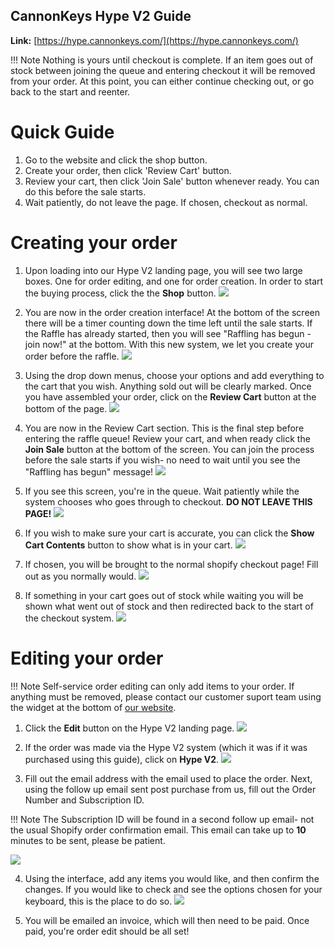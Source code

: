 ## CannonKeys Hype V2 Guide

**Link:** [https://hype.cannonkeys.com/](https://hype.cannonkeys.com/)

!!! Note 
    Nothing is yours until checkout is complete. If an item goes out of stock between joining the queue and entering checkout it will be removed from your order. At this point, you can either continue checking out, or go back to the start and reenter.

# Quick Guide
1. Go to the website and click the shop button.
2. Create your order, then click 'Review Cart' button.
3. Review your cart, then click 'Join Sale' button whenever ready. You can do this before the sale starts.
4. Wait patiently, do not leave the page. If chosen, checkout as normal.

# Creating your order

 1. Upon loading into our Hype V2 landing page, you will see two large boxes. One for order editing, and one for order creation. In order to start the buying process, click the the **Shop** button.
![](images/hypev2/hype-01.png)

 2. You are now in the order creation interface! At the bottom of the screen there will be a timer counting down the time left until the sale starts. If the Raffle has already started, then you will see "Raffling has begun - join now!" at the bottom. With this new system, we let you create your order before the raffle.
![](images/hypev2/hype-02.png)

3. Using the drop down menus, choose your options and add everything to the cart that you wish. Anything sold out will be clearly marked. Once you have assembled your order, click on the **Review Cart** button at the bottom of the page.
![](images/hypev2/hype-03.png)

4. You are now in the Review Cart section. This is the final step before entering the raffle queue! Review your cart, and when ready click the **Join Sale** button at the bottom of the screen. You can join the process before the sale starts if you wish- no need to wait until you see the "Raffling has begun" message!
![](images/hypev2/hype-04.png)

5. If you see this screen, you're in the queue. Wait patiently while the system chooses who goes through to checkout. **DO NOT LEAVE THIS PAGE!**
![](images/hypev2/hype-05.png)

6. If you wish to make sure your cart is accurate, you can click the **Show Cart Contents** button to show what is in your cart.
![](images/hypev2/hype-06.png)

7. If chosen, you will be brought to the normal shopify checkout page! Fill out as you normally would.
![](images/hypev2/hype-07.png)

8. If something in your cart goes out of stock while waiting you will be shown what went out of stock and then redirected back to the start of the checkout system.
![](images/hypev2/hype-12.png)

# Editing your order

!!! Note 
    Self-service order editing can only add items to your order. If anything must be removed, please contact our customer suport team using the widget at the bottom of [our website](https://cannonkeys.com/).

1. Click the **Edit** button on the Hype V2 landing page.
![](images/hypev2/hype-08.png)

2. If the order was made via the Hype V2 system (which it was if it was purchased using this guide), click on **Hype V2**. 
![](images/hypev2/hype-09.png)

3. Fill out the email address with the email used to place the order. Next, using the follow up email sent post purchase from us, fill out the Order Number and Subscription ID.

!!! Note 
    The Subscription ID will be found in a second follow up email- not the usual Shopify order confirmation email. This email can take up to **10** minutes to be sent, please be patient.

![](images/hypev2/hype-10.png)

4. Using the interface, add any items you would like, and then confirm the changes. If you would like to check and see the options chosen for your keyboard, this is the place to do so.
![](images/hypev2/hype-11.png)

5. You will be emailed an invoice, which will then need to be paid. Once paid, you're order edit should be all set!
